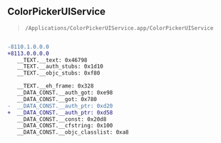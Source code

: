 ## ColorPickerUIService

> `/Applications/ColorPickerUIService.app/ColorPickerUIService`

```diff

-8110.1.0.0.0
+8113.0.0.0.0
   __TEXT.__text: 0x46798
   __TEXT.__auth_stubs: 0x1d10
   __TEXT.__objc_stubs: 0xf80

   __TEXT.__eh_frame: 0x328
   __DATA_CONST.__auth_got: 0xe98
   __DATA_CONST.__got: 0x780
-  __DATA_CONST.__auth_ptr: 0xd20
+  __DATA_CONST.__auth_ptr: 0xd58
   __DATA_CONST.__const: 0x20d8
   __DATA_CONST.__cfstring: 0x100
   __DATA_CONST.__objc_classlist: 0xa8

```
